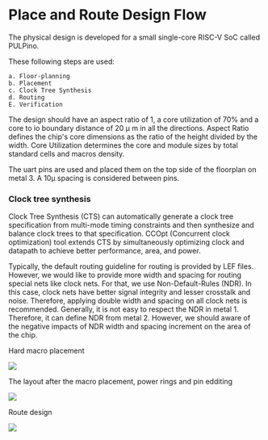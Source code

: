 # Place and Route Design Flow

The physical design is developed for a small single-core RISC-V SoC called PULPino.

These following steps are used:

	a. Floor-planning
	b. Placement
	c. Clock Tree Synthesis
	d. Routing
	E. Verification
	
The design should have an aspect ratio of 1, a core utilization of 70% and a core to io boundary distance of 20 μ m in all the directions. Aspect Ratio defines the chip's core dimensions as the ratio of the height divided by the width. Core Utilization determines the core and module sizes by total standard cells and macros density.

The uart pins are used and placed them on the top side of the floorplan on metal 3. A 10μ spacing is considered between pins.


<h3> Clock tree synthesis </h3>

Clock Tree Synthesis (CTS) can automatically generate a clock tree specification from multi-mode timing constraints and then synthesize and balance clock trees to that specification. CCOpt (Concurrent clock optimization) tool extends CTS by simultaneously optimizing clock and datapath to achieve better performance, area, and power.

Typically, the default routing guideline for routing is provided by LEF files. However, we would like to provide more width and spacing for routing special nets like clock nets. For that, we use Non-Default-Rules (NDR). In this case, clock nets have better signal integrity and lesser crosstalk and noise. Therefore, applying double width and spacing on all clock nets is recommended. Generally, it is not easy to respect the NDR in metal 1. Therefore, it can define NDR from metal 2. However, we should aware of the negative impacts of NDR width and spacing increment on the area of the chip.

Hard macro placement

<img src="https://media.discordapp.net/attachments/999333909873557594/1120296512132489269/Bildschirmfoto_vom_2023-06-08_14-18-06.png?width=756&height=473" />

The layout after the macro placement, power rings and pin edditing

<img src="https://media.discordapp.net/attachments/999333909873557594/1120296513113952337/Bildschirmfoto_vom_2023-06-08_11-32-39.png?width=756&height=473" />

Route design

<img src="https://media.discordapp.net/attachments/999333909873557594/1120296511826296993/Bildschirmfoto_vom_2023-06-15_11-40-22.png?width=756&height=473" />















































